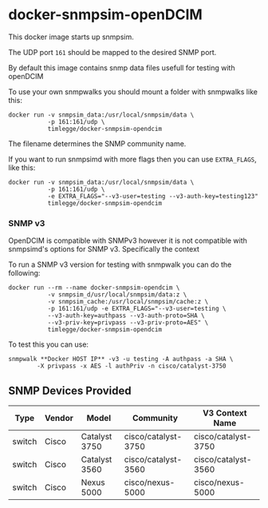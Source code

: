 # docker-snmpsim-openDCIM

This docker image starts up snmpsim.

The UDP port `161` should be mapped to the desired SNMP port.

By default this image contains snmp data files usefull for testing with openDCIM

To use your own snmpwalks you should mount a folder with snmpwalks like this:

    docker run -v snmpsim_data:/usr/local/snmpsim/data \
               -p 161:161/udp \
               timlegge/docker-snmpsim-opendcim

The filename determines the SNMP community name.

If you want to run snmpsimd with more flags then you can use `EXTRA_FLAGS`, like this:

    docker run -v snmpsim_data:/usr/local/snmpsim/data \
               -p 161:161/udp \
               -e EXTRA_FLAGS="--v3-user=testing --v3-auth-key=testing123"
               timlegge/docker-snmpsim-opendcim

### SNMP v3
OpenDCIM is compatible with SNMPv3 however it is not compatible with snmpsimd's options for SNMP v3.  Specifically the context	

To run a SNMP v3 version for testing with snmpwalk you can do the following:
 
    docker run --rm --name docker-snmpsim-opendcim \
               -v snmpsim_d/usr/local/snmpsim/data:z \
               -v snmpsim_cache:/usr/local/snmpsim/cache:z \
               -p 161:161/udp -e EXTRA_FLAGS="--v3-user=testing \
               --v3-auth-key=authpass --v3-auth-proto=SHA \
               --v3-priv-key=privpass --v3-priv-proto=AES" \
               timlegge/docker-snmpsim-opendcim

To test this you can use:

    snmpwalk **Docker HOST IP** -v3 -u testing -A authpass -a SHA \
            -X privpass -x AES -l authPriv -n cisco/catalyst-3750

## SNMP Devices Provided

Type | Vendor | Model | Community | V3 Context Name
-----|--------|-------|-----------|----------------
switch | Cisco | Catalyst 3750 | cisco/catalyst-3750 | cisco/catalyst-3750
switch | Cisco | Catalyst 3560 | cisco/catalyst-3560 | cisco/catalyst-3560
switch | Cisco | Nexus 5000 | cisco/nexus-5000 | cisco/nexus-5000
